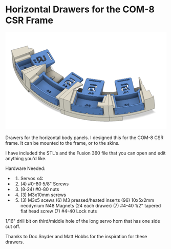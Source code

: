 # Horizontal Drawers for the COM-8 CSR Frame

![Image](/Images/Home_View.png)

 Drawers for the horizontal body panels.  I designed this for the COM-8 CSR frame.  It can be mounted to the frame, or to the skins.  

 I have included the STL's and the Fusion 360 file that you can open and edit anything you'd like.  

 Hardware Needed:
 - 1. Servos x4: 
 - 2. (4) #0-80 5/8" Screws
 - 3. (8-24) #0-80 nuts
 - 4. (3) M3x10mm screws
 - 5. (3) M3x5 scews
 (6) M3 pressed/heated inserts
 (96) 10x5x2mm neodynium N48 Magnets (24 each drawer)
  (7) #4-40 1/2" tapered flat head screw
  (7) #4-40 Lock nuts
 

 1/16" drill bit on third/middle hole of the long servo horn that has one side cut off.  



Thamks to Doc Snyder and Matt Hobbs for the inspiration for these drawers.

